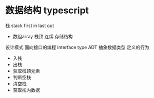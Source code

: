 # 数据结构 typescript

栈 stack
first in last out
- 数组array 栈顶 连续 存储结构

设计模式 面向接口的编程 interface type
ADT 抽象数据类型
定义的行为
- 入栈
- 出栈
- 获取栈顶元素
- 判断空栈
- 清空栈
- 获取栈内数据
